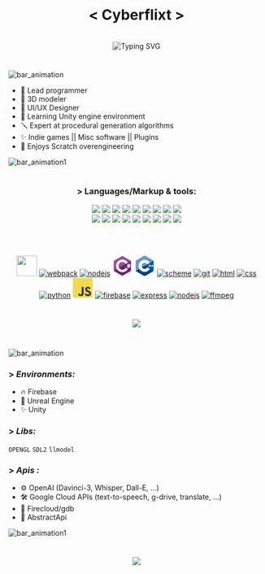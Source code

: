 

<h1 align="center">&lt Cyberflixt &gt</h1>

<!--
### <div align="center">Full Stack software developer & professional 3D modeler.</div>
-->

<div align='center'><br>
<img src="https://readme-typing-svg.demolab.com?font=Darumadrop+One&size=30&duration=1500&pause=2000&center=true&vCenter=true&width=1000&lines=Full+Stack+software+developer+%26+professional+3D+modeler;%E3%83%95%E3%83%AB%E3%82%B9%E3%82%BF%E3%83%83%E3%82%AF%E3%82%BD%E3%83%95%E3%83%88%E3%82%A6%E3%82%A7%E3%82%A2%E3%81%8B%E3%81%84%E3%81%AF%E3%81%A4%E3%81%97%E3%82%83%E3%80%81%E3%83%97%E3%83%AD%E3%81%AE3D%E3%83%A2%E3%83%87%E3%83%A9%E3%83%BC;D%C3%A9veloppeur+de+logiciels+Full+Stack+et+mod%C3%A9lisateur+3D+professionnel" alt="Typing SVG" />
</div>

<h1></h1>

![bar_animation](https://github.com/Cyberflixt/Cyberflixt/assets/54700008/2758a5f4-65cf-4c54-89a5-e53a1fdf90b2)

- 📜 Lead programmer
- 📸 3D modeler
- 🎴 UI/UX Designer
- 💼 Learning Unity engine environment
- 🪛 Expert at procedural generation algorithms
- ✨ Indie games || Misc software || Plugins
- 📎 Enjoys Scratch overengineering

![bar_animation1](https://github.com/Cyberflixt/Cyberflixt/assets/54700008/8e1ee47e-f377-4357-ae35-7a9909bf8629)

<h1></h1>

<div align='center'>
  
### **> Languages/Markup & tools:**


<img src='https://custom-icon-badges.demolab.com/badge/Bash-0d1620.svg?logo=bash'>
<img src='https://custom-icon-badges.demolab.com/badge/C%23-0d1620.svg?logo=cs&logoColor=fff'>
<img src='https://custom-icon-badges.demolab.com/badge/C++-0d1620.svg?logo=cpp&logoColor=fff'>
<img src='https://custom-icon-badges.demolab.com/badge/Scheme-0d1620.svg?logo=scheme&logoColor=fff'>
<img src='https://custom-icon-badges.demolab.com/badge/Lua-0d1620.svg?logo=lua'>
<img src='https://custom-icon-badges.demolab.com/badge/JavaScript-0d1620.svg?logo=js'>
<img src='https://custom-icon-badges.demolab.com/badge/Python-0d1620.svg?logo=python'>
<img src='https://custom-icon-badges.demolab.com/badge/CSS3-0d1620.svg?logo=css3'>
<img src='https://custom-icon-badges.demolab.com/badge/HTML5-0d1620.svg?logo=html5'>

<br>

<img src='https://custom-icon-badges.demolab.com/badge/Firebase-0d1620.svg?logo=firebase'>
<img src='https://custom-icon-badges.demolab.com/badge/Webpack-0d1620.svg?logo=webpack'>
<img src='https://custom-icon-badges.demolab.com/badge/Bpy-0d1620.svg?logo=blender'>
<img src='https://custom-icon-badges.demolab.com/badge/Ajax-0d1620.svg?logo=ajax'>
<img src='https://custom-icon-badges.demolab.com/badge/Unity-0d1620.svg?logo=unity'>
<img src='https://custom-icon-badges.demolab.com/badge/Unreal-0d1620.svg?logo=unrealengine'>
<img src='https://custom-icon-badges.demolab.com/badge/NodeJs-0d1620.svg?logo=nodejs&logoColor=fff'>
<img src='https://custom-icon-badges.demolab.com/badge/Express-0d1620.svg?logo=express'>
<img src='https://custom-icon-badges.demolab.com/badge/FFMPEG-0d1620.svg?logo=ffmpeg'>

<br><br>

<a title='Bash' href='https://en.wikipedia.org/wiki/Bash_(Unix_shell)'><img src='https://icons-for-free.com/download-icon-bash+dark-1331550886960171470_512.png' width="40" height="40"></a>
<a title='Webpack' href='https://en.wikipedia.org/wiki/Webpack'><img alt='webpack' src='https://raw.githubusercontent.com/webpack/media/master/logo/icon-square-small.png' width="40" height="40"></a>
<a title='Lua' href='https://fr.wikipedia.org/wiki/Lua'><img alt='nodejs' src='https://github.com/Cyberflixt/Cyberflixt/assets/54700008/981ff115-9054-4e6f-9629-d813e308bf1c' width="40" height="40"></a>
<a title='C#' href='https://fr.wikipedia.org/wiki/C_Sharp'><img alt='C#' src='https://raw.githubusercontent.com/devicons/devicon/master/icons/csharp/csharp-original.svg' width="40" height="40"></a>
<a title='C++' href='https://en.wikipedia.org/wiki/C%2B%2B'><img alt='C++' src='https://raw.githubusercontent.com/devicons/devicon/master/icons/cplusplus/cplusplus-original.svg' width="40" height="40"></a>
<a title='Scheme' href='https://en.wikipedia.org/wiki/Scheme_(programming_language)'><img alt='scheme' src='https://github.com/Cyberflixt/Cyberflixt/assets/54700008/8dc7736e-aabd-4c53-8b01-0760316c7e24' width="40" height="40"></a>
<a title='Git' href='https://en.wikipedia.org/wiki/Git'><img alt='git' src='https://www.vectorlogo.zone/logos/git-scm/git-scm-icon.svg' width="40" height="40"></a>
<a title='Html5' href='https://en.wikipedia.org/wiki/HTML'><img alt='html' src='https://github.com/Cyberflixt/Cyberflixt/assets/54700008/98ff9681-111a-4416-93cf-9362ba3f8815' width="40" height="40"></a>
<a title='Css3' href='https://en.wikipedia.org/wiki/CSS'><img alt='css' src='https://github.com/Cyberflixt/Cyberflixt/assets/54700008/c50ffd36-0475-45e2-9b30-c4792f337e1b' width="40" height="40"></a>
<a title='Python' href='https://en.wikipedia.org/wiki/Python_(programming_language)'><img alt='python' src='https://github.com/Cyberflixt/Cyberflixt/assets/54700008/180be3c8-6e3f-4a2c-9bd4-c281947cb2d1' width="40" height="40"></a>
<a title='Javascript' href='https://en.wikipedia.org/wiki/JavaScript'><img alt='js' src='https://raw.githubusercontent.com/devicons/devicon/master/icons/javascript/javascript-original.svg' width="40" height="40"></a>
<a title='Firebase' href='https://en.wikipedia.org/wiki/Firebase'><img alt='firebase' src='https://github.com/Cyberflixt/Cyberflixt/assets/54700008/5a01b3c8-f230-4dcb-b861-ab5a1b9f9158' width="40" height="40"></a>
<a title='ExpressJs' href='https://fr.wikipedia.org/wiki/Express.js'><img alt='express' src='https://github.com/Cyberflixt/Cyberflixt/assets/54700008/f2dd0330-55c3-4c86-91b8-1d3ad2ab421a' width="40" height="40"></a>
<a title='NodeJs' href='https://fr.wikipedia.org/wiki/Node.js'><img alt='nodejs' src='https://github.com/Cyberflixt/Cyberflixt/assets/54700008/4e466421-a38e-45af-94f0-4633f5127190' width="40" height="40"></a>
<a title='FFMPEG' href=''><img alt='ffmpeg' src='https://icon-library.com/images/ffmpeg-icon/ffmpeg-icon-13.jpg' width="40" height="40"></a>

</div>

<h1></h1>

<div align="center">
<img src="https://github-readme-streak-stats.herokuapp.com?user=Cyberflixt&theme=ambient-gradient&hide_border=true"/>
</div>

<h1></h1>

![bar_animation](https://github.com/Cyberflixt/Cyberflixt/assets/54700008/2758a5f4-65cf-4c54-89a5-e53a1fdf90b2)

### > *Environments:*

- 🔥 Firebase
- 🫧 Unreal Engine
- ✨ Unity

### > *Libs:*

`OPENGL`
`SDL2`
`llmodel`

### > *Apis :*

- ⚙️ OpenAI (Davinci-3, Whisper, Dall-E, ...)
- 🛠️ Google Cloud APIs (text-to-speech, g-drive, translate, ...)
- 💾 Firecloud/gdb
- 🔗 AbstractApi

![bar_animation1](https://github.com/Cyberflixt/Cyberflixt/assets/54700008/8e1ee47e-f377-4357-ae35-7a9909bf8629)

<h1></h1>

<!--
[![trophy](https://github-profile-trophy.vercel.app/?username=cyberflixt)](https://github.com/ryo-ma/github-profile-trophy)

<p>&nbsp;<img align="center" src="https://github-readme-stats.vercel.app/api?username=Cyberflixt&show_icons=true&locale=en"/></p>

![statsLang](https://github-readme-stats.vercel.app/api/top-langs/?username=Cyberflixt&layout=donut)
<p><img align="left" src="https://github-readme-stats.vercel.app/api/top-langs/?username=Cyberflixt&layout=donut"/></p>
-->

<div align="center">
<img src="https://github-readme-stats.vercel.app/api/top-langs/?username=Cyberflixt&layout=donut"/>
</div>

<h1></h1>
